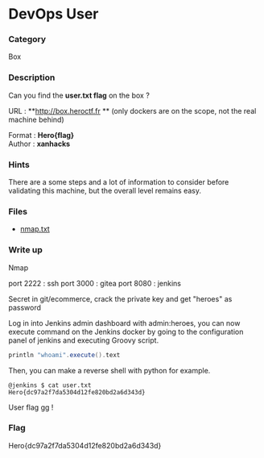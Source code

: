 # DevOps User

### Category

Box

### Description

Can you find the **user.txt flag** on the box ?

URL : **http://box.heroctf.fr ** (only dockers are on the scope, not the real machine behind)

Format : **Hero{flag}**<br>
Author : **xanhacks**

### Hints

There are a some steps and a lot of information to consider before validating this machine, but the overall level remains easy.

### Files

- [nmap.txt](nmap.txt)

### Write up

Nmap

port 2222 : ssh
port 3000 : gitea
port 8080 : jenkins

Secret in git/ecommerce, crack the private key and get "heroes" as password

Log in into Jenkins admin dashboard with admin:heroes, you can now execute command on the Jenkins docker by going to the configuration panel of jenkins and executing Groovy script.

```groovy
println "whoami".execute().text
```

Then, you can make a reverse shell with python for example.

```shell
@jenkins $ cat user.txt
Hero{dc97a2f7da5304d12fe820bd2a6d343d}
```

User flag gg !

### Flag

Hero{dc97a2f7da5304d12fe820bd2a6d343d}
